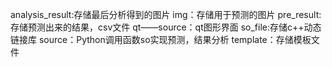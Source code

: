 analysis_result:存储最后分析得到的图片
img：存储用于预测的图片
pre_result:存储预测出来的结果，csv文件
qt——source：qt图形界面
so_file:存储c++动态链接库
source：Python调用函数so实现预测，结果分析
template：存储模板文件
